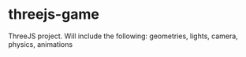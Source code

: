 # threejs-game
 ThreeJS project. Will include the following: geometries, lights, camera, physics, animations
